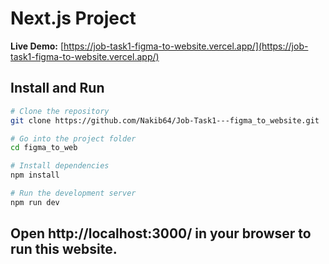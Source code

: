 # Next.js Project

**Live Demo:** [https://job-task1-figma-to-website.vercel.app/](https://job-task1-figma-to-website.vercel.app/)

## Install and Run

```bash
# Clone the repository
git clone https://github.com/Nakib64/Job-Task1---figma_to_website.git

# Go into the project folder
cd figma_to_web

# Install dependencies
npm install

# Run the development server
npm run dev

```
## Open http://localhost:3000/ in your browser to run this website.